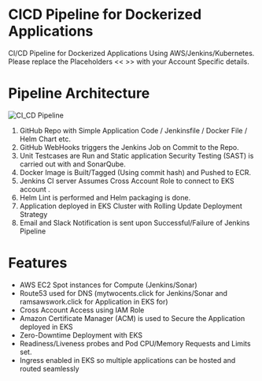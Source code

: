 # CICD Pipeline for Dockerized Applications

CI/CD Pipeline for Dockerized Applications Using AWS/Jenkins/Kubernetes. Please replace the Placeholders << >> with your Account Specific details.


# Pipeline Architecture

![CI_CD Pipeline](https://user-images.githubusercontent.com/66190700/162048132-e232e877-0fcc-45f8-81a2-23b5941f98fd.PNG)

1. GitHub Repo with Simple Application Code / Jenkinsfile / Docker File / Helm Chart etc.
2. GitHub WebHooks triggers the Jenkins Job on Commit to the Repo.
3. Unit Testcases are Run and Static application Security Testing (SAST) is carried out with and SonarQube.
4. Docker Image is Built/Tagged (Using commit hash) and Pushed to ECR.
5. Jenkins CI server Assumes Cross Account Role to connect to EKS account .
6. Helm Lint is performed and Helm packaging is done. 
7. Application deployed in EKS Cluster with Rolling Update Deployment Strategy 
8. Email and Slack Notification is sent upon Successful/Failure of Jenkins Pipeline


# Features

- AWS EC2 Spot instances for Compute (Jenkins/Sonar)
- Route53 used for DNS (mytwocents.click for Jenkins/Sonar and ramsawswork.click for Application in EKS for)
- Cross Account Access using IAM Role
- Amazon Certificate Manager (ACM) is used to Secure the Application deployed in EKS
- Zero-Downtime Deployment with EKS
- Readiness/Liveness probes and Pod CPU/Memory Requests and Limits set.
- Ingress enabled in EKS so multiple applications can be hosted and routed seamlessly

